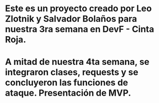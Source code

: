 # Este es un proyecto creado por Leo Zlotnik y Salvador Bolaños para nuestra 3ra semana en DevF - Cinta Roja.
# A mitad de nuestra 4ta semana, se integraron clases, requests y se concluyeron las funciones de ataque. Presentación de MVP.

